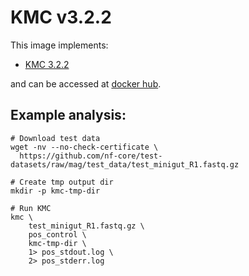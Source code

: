 # KMC v3.2.2

This image implements:

- [KMC 3.2.2](https://github.com/refresh-bio/KMC)

and can be accessed at [docker hub](https://hub.docker.com/u/gregorysprenger).

## Example analysis:

```
# Download test data
wget -nv --no-check-certificate \
  https://github.com/nf-core/test-datasets/raw/mag/test_data/test_minigut_R1.fastq.gz

# Create tmp output dir
mkdir -p kmc-tmp-dir

# Run KMC
kmc \
    test_minigut_R1.fastq.gz \
    pos_control \
    kmc-tmp-dir \
    1> pos_stdout.log \
    2> pos_stderr.log
```
